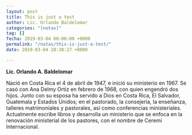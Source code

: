 ```yaml
---
layout: post
title: This is just a test
author: Lic. Orlando Baldelomar
categories: "[notas]"
tag: []
fecha: 2019-03-04 08:00:00 +0000
permalink: "/notas/this-is-just-a-test/"
date: 2019-03-04 20:38:27 +0000

---
```

**Lic. Orlando A. Baldelomar**

Nació en Costa Rica el 4 de abril de 1947, e inició su ministerio en 1967. Se casó con Ana Delmy Ortiz en febrero de 1968, con quien engendró dos hijos. Junto con su esposa ha servido a Dios en Costa Rica, El Salvador, Guatemala y Estados Unidos; en el pastorado, la consejería, la enseñanza, talleres matrimoniales y pastorales, así como conferencias ministeriales. Actualmente escribe libros y desarrolla un ministerio que se enfoca en la renovación ministerial de los pastores, con el nombre de Ceremi Internacional.